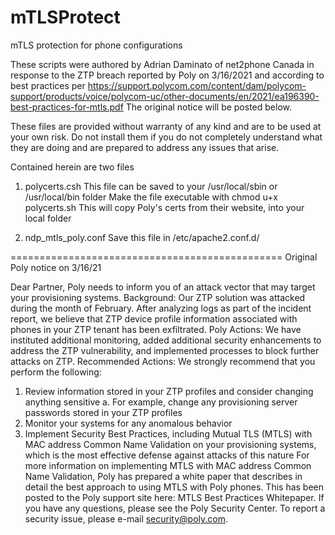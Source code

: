# mTLSProtect
mTLS protection for phone configurations

These scripts were authored by Adrian Daminato of net2phone Canada in response to the ZTP breach reported by Poly on 3/16/2021 and according to best practices per https://support.polycom.com/content/dam/polycom-support/products/voice/polycom-uc/other-documents/en/2021/ea196390-best-practices-for-mtls.pdf
The original notice will be posted below.

These files are provided without warranty of any kind and are to be used at your own risk. Do not install them if you do not completely understand what they are doing and are prepared to address any issues that arise.

Contained herein are two files
1. polycerts.csh
This file can be saved to your /usr/local/sbin or /usr/local/bin folder
Make the file executable with chmod u+x polycerts.sh
This will copy Poly's certs from their website, into your local folder

2. ndp_mtls_poly.conf
Save this file in /etc/apache2.conf.d/

===============================================
Original Poly notice on 3/16/21

Dear Partner,
Poly needs to inform you of an attack vector that may target your provisioning systems. 
Background: Our ZTP solution was attacked during the month of February. After analyzing logs as part of the incident report, we believe that ZTP device profile information associated with phones in your ZTP tenant has been exfiltrated. 
Poly Actions: We have instituted additional monitoring, added additional security enhancements to address the ZTP vulnerability, and implemented processes to block further attacks on ZTP. 
Recommended Actions: We strongly recommend that you perform the following:
1.	Review information stored in your ZTP profiles and consider changing anything sensitive
a.	For example, change any provisioning server passwords stored in your ZTP profiles
2.	Monitor your systems for any anomalous behavior
3.	Implement Security Best Practices, including Mutual TLS (MTLS) with MAC address Common Name Validation on your provisioning systems, which is the most effective defense against attacks of this nature
For more information on implementing MTLS with MAC address Common Name Validation, Poly has prepared a white paper that describes in detail the best approach to using MTLS with Poly phones. This has been posted to the Poly support site here: MTLS Best Practices Whitepaper. 
If you have any questions, please see the Poly Security Center. To report a security issue, please e-mail security@poly.com.
